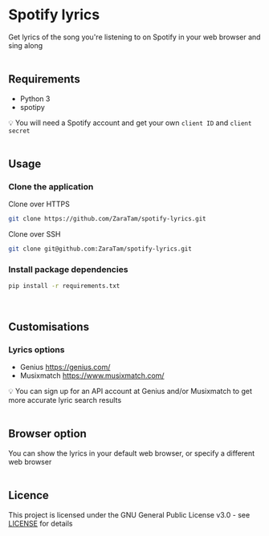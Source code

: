 # Spotify lyrics

Get lyrics of the song you're listening to on Spotify in your web browser and sing along
<br>
<br>

## Requirements

- Python 3
- spotipy

:bulb: You will need a Spotify account and get your own `client ID` and `client secret`
<br>
<br>

## Usage

### Clone the application

Clone over HTTPS
```sh
git clone https://github.com/ZaraTam/spotify-lyrics.git
```

Clone over SSH
```sh
git clone git@github.com:ZaraTam/spotify-lyrics.git
```

### Install package dependencies

```sh
pip install -r requirements.txt
```
<br>

## Customisations

### Lyrics options

- Genius https://genius.com/
- Musixmatch https://www.musixmatch.com/

:bulb: You can sign up for an API account at Genius and/or Musixmatch to get more accurate lyric search results
<br>
<br>

## Browser option

You can show the lyrics in your default web browser, or specify a different web browser
<br>
<br>

## Licence

This project is licensed under the GNU General Public License v3.0 - see [LICENSE](https://github.com/ZaraTam/spotify-lyrics/blob/master/LICENSE) for details
